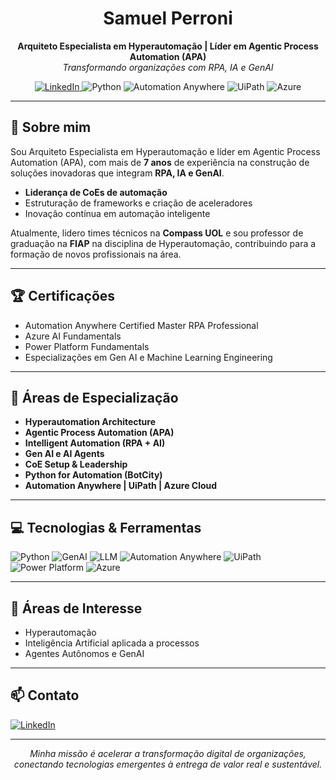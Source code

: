 <!-- Perfil Samuel Perroni -->

<h1 align="center">Samuel Perroni</h1>
<p align="center">
  <b>Arquiteto Especialista em Hyperautomação | Líder em Agentic Process Automation (APA)</b><br>
  <i>Transformando organizações com RPA, IA e GenAI</i>
</p>

<p align="center">
  <a href="https://www.linkedin.com/in/samuelperroni/">
    <img src="https://img.shields.io/badge/LinkedIn-0077B5?style=for-the-badge&logo=linkedin&logoColor=white" alt="LinkedIn">
  </a>
  <img src="https://img.shields.io/badge/Python-3776AB?style=for-the-badge&logo=python&logoColor=white" alt="Python">
  <img src="https://img.shields.io/badge/Automation%20Anywhere-FF6D00?style=for-the-badge&logo=automationanywhere&logoColor=white" alt="Automation Anywhere">
  <img src="https://img.shields.io/badge/UiPath-FE4B2D?style=for-the-badge&logo=uipath&logoColor=white" alt="UiPath">
  <img src="https://img.shields.io/badge/Azure-0078D4?style=for-the-badge&logo=microsoftazure&logoColor=white" alt="Azure">
</p>

---

## 👋 Sobre mim

Sou Arquiteto Especialista em Hyperautomação e líder em Agentic Process Automation (APA), com mais de **7 anos** de experiência na construção de soluções inovadoras que integram **RPA, IA e GenAI**.

- **Liderança de CoEs de automação**
- Estruturação de frameworks e criação de aceleradores
- Inovação contínua em automação inteligente

Atualmente, lidero times técnicos na **Compass UOL** e sou professor de graduação na **FIAP** na disciplina de Hyperautomação, contribuindo para a formação de novos profissionais na área.

---

## 🏆 Certificações

- Automation Anywhere Certified Master RPA Professional
- Azure AI Fundamentals
- Power Platform Fundamentals
- Especializações em Gen AI e Machine Learning Engineering

---

## 🚀 Áreas de Especialização

- **Hyperautomation Architecture**
- **Agentic Process Automation (APA)**
- **Intelligent Automation (RPA + AI)**
- **Gen AI e AI Agents**
- **CoE Setup & Leadership**
- **Python for Automation (BotCity)**
- **Automation Anywhere | UiPath | Azure Cloud**

---

## 💻 Tecnologias & Ferramentas

<p>
  <img src="https://img.shields.io/badge/Python-3776AB?style=flat-square&logo=python&logoColor=white" alt="Python"/>
  <img src="https://img.shields.io/badge/GenAI-FFB300?style=flat-square&logo=OpenAI&logoColor=white" alt="GenAI"/>
  <img src="https://img.shields.io/badge/LLM-4B8BBE?style=flat-square" alt="LLM"/>
  <img src="https://img.shields.io/badge/Automation%20Anywhere-FF6D00?style=flat-square&logo=automationanywhere&logoColor=white" alt="Automation Anywhere"/>
  <img src="https://img.shields.io/badge/UiPath-FE4B2D?style=flat-square&logo=uipath&logoColor=white" alt="UiPath"/>
  <img src="https://img.shields.io/badge/Power%20Platform-742774?style=flat-square&logo=microsoftpowerplatform&logoColor=white" alt="Power Platform"/>
  <img src="https://img.shields.io/badge/Azure-0078D4?style=flat-square&logo=microsoftazure&logoColor=white" alt="Azure"/>
</p>

---

## 🌱 Áreas de Interesse

- Hyperautomação
- Inteligência Artificial aplicada a processos
- Agentes Autônomos e GenAI

---

## 📫 Contato

[![LinkedIn](https://img.shields.io/badge/-Samuel%20Perroni-0077B5?style=flat-square&logo=linkedin&logoColor=white)](https://www.linkedin.com/in/samuelperroni/)

---

<p align="center">
  <i>Minha missão é acelerar a transformação digital de organizações, conectando tecnologias emergentes à entrega de valor real e sustentável.</i>
</p>
